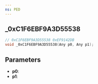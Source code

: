 ```yaml
---
ns: PED
---
```

## _0xC1F6EBF9A3D55538

```c
// 0xC1F6EBF9A3D55538 0xEF9142DB
void _0xC1F6EBF9A3D55538(Any p0, Any p1);
```


## Parameters
* **p0**: 
* **p1**: 

